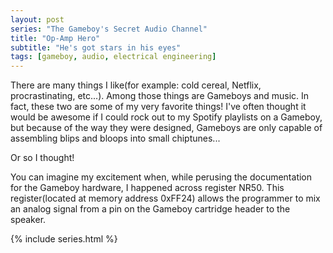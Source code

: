 ```yaml
---
layout: post
series: "The Gameboy's Secret Audio Channel"
title: "Op-Amp Hero"
subtitle: "He's got stars in his eyes"
tags: [gameboy, audio, electrical engineering]
---
```


There are many things I like(for example: cold cereal, Netflix, procrastinating, etc...). Among
those things are Gameboys and music. In fact, these two are some of my very favorite things! I've
often thought it would be awesome if I could rock out to my Spotify playlists on a Gameboy, but
because of the way they were designed, Gameboys are only capable of assembling blips and bloops into
small chiptunes...

Or so I thought!

You can imagine my excitement when, while perusing the documentation for the Gameboy hardware, I
happened across register NR50. This register(located at memory address 0xFF24) allows the programmer
to mix an analog signal from a pin on the Gameboy cartridge header to the speaker.

{% include series.html %}

